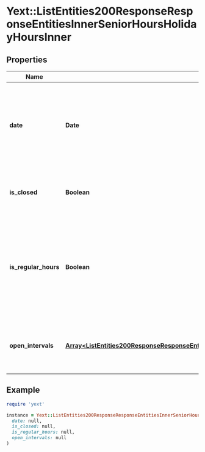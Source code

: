 # Yext::ListEntities200ResponseResponseEntitiesInnerSeniorHoursHolidayHoursInner

## Properties

| Name | Type | Description | Notes |
| ---- | ---- | ----------- | ----- |
| **date** | **Date** | Date on which the holiday hours will be in effect. Cannot be in the past.   Date must be on or after 1970-01-01 Date must be before or on 2038-01-01  Filtering Type: &#x60;date&#x60; |  |
| **is_closed** | **Boolean** | Indicates if the senior hours are \&quot;closed\&quot; on on the given date.  Filtering Type: &#x60;boolean&#x60; | [optional] |
| **is_regular_hours** | **Boolean** | Indicates whether the holiday hours are the same as the regular business hours for the given date. If set to true, we will update the holiday hours if the regular business hours change for the date&#39;s day of the week.  Filtering Type: &#x60;boolean&#x60; | [optional] |
| **open_intervals** | [**Array&lt;ListEntities200ResponseResponseEntitiesInnerAccessHoursFridayOpenIntervalsInner&gt;**](ListEntities200ResponseResponseEntitiesInnerAccessHoursFridayOpenIntervalsInner.md) | Contains the time intervals for the Entity&#39;s senior hours on the specified date.  Filtering Type: &#x60;list of object&#x60; | [optional] |

## Example

```ruby
require 'yext'

instance = Yext::ListEntities200ResponseResponseEntitiesInnerSeniorHoursHolidayHoursInner.new(
  date: null,
  is_closed: null,
  is_regular_hours: null,
  open_intervals: null
)
```

